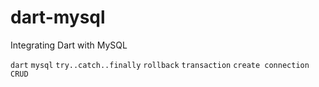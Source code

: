 # dart-mysql

Integrating Dart with MySQL

`dart`
`mysql`
`try..catch..finally`
`rollback`
`transaction`
`create connection`
`CRUD`
